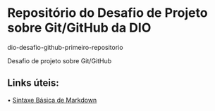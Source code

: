 # Repositório do Desafio de Projeto sobre Git/GitHub da DIO

dio-desafio-github-primeiro-repositorio

Desafio de projeto sobre Git/GitHub


## Links úteis:
• [Sintaxe Básica de Markdown](https://www.markdownguide.org/basic-syntax/)
